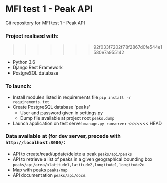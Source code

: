 # MFI test 1 - Peak API

Git repository for MFI test 1 - Peak API

### Project realised with:
>>>>>>> 92f033f7202f78f2867d0fe544e1580e7a955142
 - Python 3.6
 - Django Rest Framework
 - PostgreSQL database

### To launch:
 - Install modules listed in requirements file  ```pip install -r requirements.txt```
 - Create PostgreSQL database 'peaks'
   - User and password given in settings.py
   - Dump file available at project root ```peaks.dump```
 - Launch application on test server  ```manage.py runserver```
<<<<<<< HEAD

### Data available at (for dev server, precede with ```http://localhost:8000/```:
 - API to create/read/update/delete a peak
   ```peaks/api/peaks```
 - API to retrieve a list of peaks in a given geographical bounding box
   ```peaks/api/area/<latitude1,latitude2,longitude1,longitude2>```
 - Map with peaks
   ```peaks/map```
 - API documentation
   ```peaks/api/docs```


